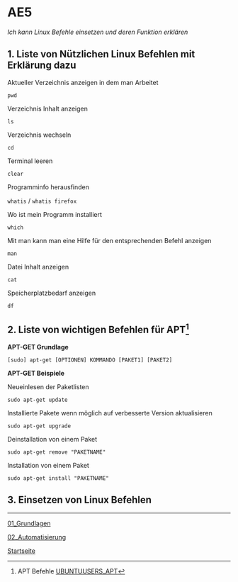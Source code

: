 # AE5
*Ich kann Linux Befehle einsetzen und deren Funktion erklären*

## 1. Liste von Nützlichen Linux Befehlen mit Erklärung dazu
    
Aktueller Verzeichnis anzeigen in dem man Arbeitet

`pwd`

Verzeichnis Inhalt anzeigen

`ls`

Verzeichnis wechseln

`cd`

Terminal leeren

`clear`

Programminfo herausfinden

`whatis` / `whatis firefox`

Wo ist mein Programm installiert

`which`

Mit man kann man eine Hilfe für den entsprechenden Befehl anzeigen

`man`

Datei Inhalt anzeigen

`cat`

Speicherplatzbedarf anzeigen

`df`

## 2. Liste von wichtigen Befehlen für APT[^1]

**APT-GET Grundlage**

`[sudo] apt-get [OPTIONEN] KOMMANDO [PAKET1] [PAKET2]`

**APT-GET Beispiele**

Neueinlesen der Paketlisten

`sudo apt-get update`

Installierte Pakete wenn möglich auf verbesserte Version aktualisieren

`sudo apt-get upgrade`

Deinstallation von einem Paket

`sudo apt-get remove "PAKETNAME"`

Installation von einem Paket

`sudo apt-get install "PAKETNAME"`

## 3. Einsetzen von Linux Befehlen

___

[01_Grundlagen](../01_Grundlage)

[02_Automatisierung](../02_Automatisierung)

[Startseite](https://github.com/ask-yo-girl-about-me/Project-Future)

[^1]: APT Befehle [UBUNTUUSERS_APT](https://wiki.ubuntuusers.de/APT/) 